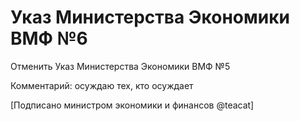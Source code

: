 # Указ Министерства Экономики ВМФ №6

Отменить Указ Министерства Экономики ВМФ №5

Комментарий: осуждаю тех, кто осуждает

[Подписано министром экономики и финансов @teacat]
